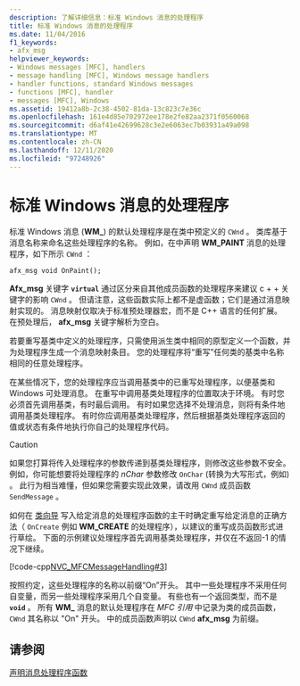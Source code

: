 ```yaml
---
description: 了解详细信息：标准 Windows 消息的处理程序
title: 标准 Windows 消息的处理程序
ms.date: 11/04/2016
f1_keywords:
- afx_msg
helpviewer_keywords:
- Windows messages [MFC], handlers
- message handling [MFC], Windows message handlers
- handler functions, standard Windows messages
- functions [MFC], handler
- messages [MFC], Windows
ms.assetid: 19412a8b-2c38-4502-81da-13c823c7e36c
ms.openlocfilehash: 161e4d85e702972ee178e2fe82aa2371f0560068
ms.sourcegitcommit: d6af41e42699628c3e2e6063ec7b03931a49a098
ms.translationtype: MT
ms.contentlocale: zh-CN
ms.lasthandoff: 12/11/2020
ms.locfileid: "97248926"
---
```

# <a name="handlers-for-standard-windows-messages"></a>标准 Windows 消息的处理程序

标准 Windows 消息 (**WM_**) 的默认处理程序是在类中预定义的 `CWnd` 。 类库基于消息名称来命名这些处理程序的名称。 例如，在中声明 **WM_PAINT** 消息的处理程序，如下所示 `CWnd` ：

`afx_msg void OnPaint();`

**Afx_msg** 关键字 **`virtual`** 通过区分来自其他成员函数的处理程序来建议 c + + 关键字的影响 `CWnd` 。 但请注意，这些函数实际上都不是虚函数；它们是通过消息映射实现的。 消息映射仅取决于标准预处理器宏，而不是 C++ 语言的任何扩展。 在预处理后， **afx_msg** 关键字解析为空白。

若要重写基类中定义的处理程序，只需使用派生类中相同的原型定义一个函数，并为处理程序生成一个消息映射条目。 您的处理程序将“重写”任何类的基类中名称相同的任意处理程序。

在某些情况下，您的处理程序应当调用基类中的已重写处理程序，以便基类和 Windows 可处理消息。 在重写中调用基类处理程序的位置取决于环境。 有时您必须首先调用基类，有时最后调用。 有时如果您选择不处理消息，则将有条件地调用基类处理程序。 有时你应调用基类处理程序，然后根据基类处理程序返回的值或状态有条件地执行你自己的处理程序代码。

> [!CAUTION]
> 如果您打算将传入处理程序的参数传递到基类处理程序，则修改这些参数不安全。 例如，你可能想要将处理程序的 *nChar* 参数修改 `OnChar` (转换为大写形式，例如) 。 此行为相当难懂，但如果您需要实现此效果，请改用 `CWnd` 成员函数 `SendMessage` 。

如何在 [类向导](reference/mfc-class-wizard.md) 写入给定消息的处理程序函数的主干时确定重写给定消息的正确方法（ `OnCreate` 例如 **WM_CREATE** 的处理程序），以建议的重写成员函数形式进行草绘。 下面的示例建议处理程序首先调用基类处理程序，并仅在不返回-1 的情况下继续。

[!code-cpp[NVC_MFCMessageHandling#3](codesnippet/cpp/handlers-for-standard-windows-messages_1.cpp)]

按照约定，这些处理程序的名称以前缀“On”开头。 其中一些处理程序不采用任何自变量，而另一些处理程序采用几个自变量。 有些也有一个返回类型，而不是 **`void`** 。 所有 **WM_** 消息的默认处理程序在 *MFC 引用* 中记录为类的成员函数， `CWnd` 其名称以 "On" 开头。 中的成员函数声明以 `CWnd` **afx_msg** 为前缀。

## <a name="see-also"></a>请参阅

[声明消息处理程序函数](declaring-message-handler-functions.md)
